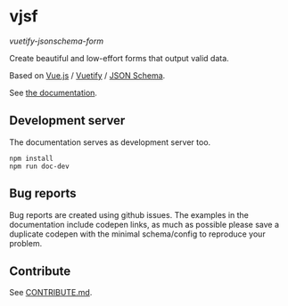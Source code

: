 # vjsf

*vuetify-jsonschema-form*

Create beautiful and low-effort forms that output valid data.

Based on [Vue.js](https://vuejs.org/) / [Vuetify](https://vuetifyjs.com/) / [JSON Schema](https://json-schema.org/).

See [the documentation](https://koumoul-dev.github.io/vuetify-jsonschema-form/latest/).

## Development server

The documentation serves as development server too.

```
npm install
npm run doc-dev
```

## Bug reports

Bug reports are created using github issues. The examples in the documentation include codepen links, as much as possible please save a duplicate codepen with the minimal schema/config to reproduce your problem.

## Contribute

See [CONTRIBUTE.md](./CONTRIBUTE.md).
